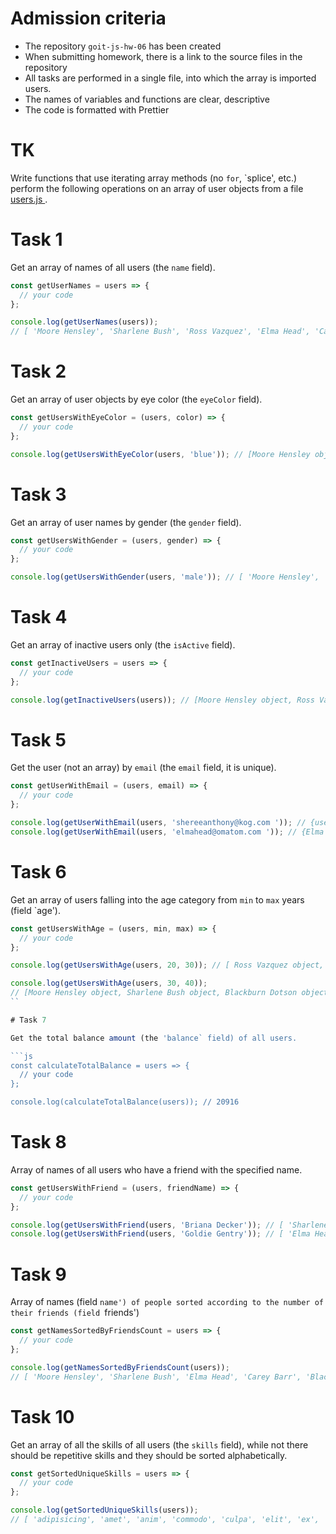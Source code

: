 # Admission criteria

- The repository `goit-js-hw-06` has been created
- When submitting homework, there is a link to the source files in the repository
- All tasks are performed in a single file, into which the array is imported
  users.
- The names of variables and functions are clear, descriptive
- The code is formatted with Prettier

# TK

Write functions that use iterating array methods (no `for`,
`splice', etc.) perform the following operations on an array
of user objects from a file [users.js ](./users.js ).

# Task 1

Get an array of names of all users (the `name` field).

```js
const getUserNames = users => {
  // your code
};

console.log(getUserNames(users));
// [ 'Moore Hensley', 'Sharlene Bush', 'Ross Vazquez', 'Elma Head', 'Carey Barr', 'Blackburn Dotson', 'Sheree Anthony' ]
```

# Task 2

Get an array of user objects by eye color (the `eyeColor` field).

```js
const getUsersWithEyeColor = (users, color) => {
  // your code
};

console.log(getUsersWithEyeColor(users, 'blue')); // [Moore Hensley object, Sharlene Bush object, Carey Barr object]
```

# Task 3

Get an array of user names by gender (the `gender` field).

```js
const getUsersWithGender = (users, gender) => {
  // your code
};

console.log(getUsersWithGender(users, 'male')); // [ 'Moore Hensley', 'Ross Vazquez', 'Carey Barr', 'Blackburn Dotson' ]
```

# Task 4

Get an array of inactive users only (the `isActive` field).

```js
const getInactiveUsers = users => {
  // your code
};

console.log(getInactiveUsers(users)); // [Moore Hensley object, Ross Vazquez object, Blackburn Dotson object]
```

# Task 5

Get the user (not an array) by `email` (the `email` field, it is unique).

```js
const getUserWithEmail = (users, email) => {
  // your code
};

console.log(getUserWithEmail(users, 'shereeanthony@kog.com ')); // {user object Sheree Anthony}
console.log(getUserWithEmail(users, 'elmahead@omatom.com ')); // {Elma Head user object}
```

# Task 6

Get an array of users falling into the age category from `min` to
`max` years (field `age').

```js
const getUsersWithAge = (users, min, max) => {
  // your code
};

console.log(getUsersWithAge(users, 20, 30)); // [ Ross Vazquez object, Elma Head object, Carey Barr object]

console.log(getUsersWithAge(users, 30, 40));
// [Moore Hensley object, Sharlene Bush object, Blackburn Dotson object, Sheree Anthony object]
``

# Task 7

Get the total balance amount (the 'balance` field) of all users.

```js
const calculateTotalBalance = users => {
  // your code
};

console.log(calculateTotalBalance(users)); // 20916
```

# Task 8

Array of names of all users who have a friend with the specified name.

```js
const getUsersWithFriend = (users, friendName) => {
  // your code
};

console.log(getUsersWithFriend(users, 'Briana Decker')); // [ 'Sharlene Bush', 'Sheree Anthony' ]
console.log(getUsersWithFriend(users, 'Goldie Gentry')); // [ 'Elma Head', 'Sheree Anthony' ]
```

# Task 9

Array of names (field `name') of people sorted according to the number of their
friends (field `friends')

```js
const getNamesSortedByFriendsCount = users => {
  // your code
};

console.log(getNamesSortedByFriendsCount(users));
// [ 'Moore Hensley', 'Sharlene Bush', 'Elma Head', 'Carey Barr', 'Blackburn Dotson', 'Sheree Anthony', 'Ross Vazquez' ]
```

# Task 10

Get an array of all the skills of all users (the `skills` field), while not
there should be repetitive skills and they should be sorted
alphabetically.

```js
const getSortedUniqueSkills = users => {
  // your code
};

console.log(getSortedUniqueSkills(users));
// [ 'adipisicing', 'amet', 'anim', 'commodo', 'culpa', 'elit', 'ex', 'ipsum', 'irure', 'laborum', 'lorem', 'mollit', 'non', 'nostrud', 'nulla', 'proident', 'tempor', 'velit', 'veniam' ]
```
